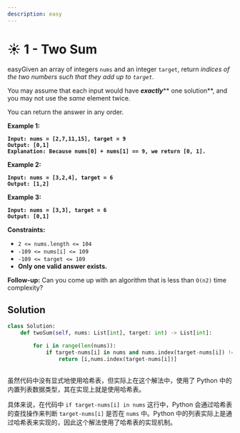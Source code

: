 ```yaml
---
description: easy
---
```


# ☀ 1 - Two Sum

easyGiven an array of integers `nums` and an integer `target`, return _indices of the two numbers such that they add up to `target`_.

You may assume that each input would have _**exactly**_** one solution**, and you may not use the _same_ element twice.

You can return the answer in any order.

&#x20;

**Example 1:**

<pre><code><strong>Input: nums = [2,7,11,15], target = 9
</strong><strong>Output: [0,1]
</strong><strong>Explanation: Because nums[0] + nums[1] == 9, we return [0, 1].
</strong></code></pre>

**Example 2:**

<pre><code><strong>Input: nums = [3,2,4], target = 6
</strong><strong>Output: [1,2]
</strong></code></pre>

**Example 3:**

<pre><code><strong>Input: nums = [3,3], target = 6
</strong><strong>Output: [0,1]
</strong></code></pre>

&#x20;

**Constraints:**

* `2 <= nums.length <= 104`
* `-109 <= nums[i] <= 109`
* `-109 <= target <= 109`
* **Only one valid answer exists.**

&#x20;

**Follow-up:** Can you come up with an algorithm that is less than `O(n2)` time complexity?

## Solution

```python
class Solution:
    def twoSum(self, nums: List[int], target: int) -> List[int]:

        for i in range(len(nums)):
            if target-nums[i] in nums and nums.index(target-nums[i]) != i :
                return [i,nums.index(target-nums[i])]
        

```

虽然代码中没有显式地使用哈希表，但实际上在这个解法中，使用了 Python 中的内置列表数据类型，其在实现上就是使用哈希表。

具体来说，在代码中 `if target-nums[i] in nums` 这行中，Python 会通过哈希表的查找操作来判断 `target-nums[i]` 是否在 `nums` 中。Python 中的列表实际上是通过哈希表来实现的，因此这个解法使用了哈希表的实现机制。
